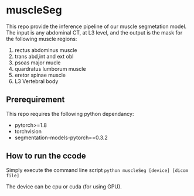# muscleSeg
This repo provide the inference pipeline of our muscle segmetation model. The input is any abdominal CT, at L3 level, and the output is the mask for the following muscle regions:
1. rectus abdominus muscle
2. trans abd,int and ext obl
3. psoas major mucle
4. quardratus lumborum muscle
5. eretor spinae muscle
6. L3 Vertebral body

## Prerequirement
This repo requires the following python dependancy:
* pytorch>=1.8
* torchvision
* segmentation-models-pytorch==0.3.2

## How to run the ccode
Simply execute the command line  script `python muscleSeg [device] [dicom file]`

The device can be cpu or cuda (for using GPU).
